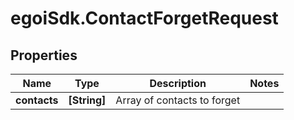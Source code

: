 # egoiSdk.ContactForgetRequest

## Properties
Name | Type | Description | Notes
------------ | ------------- | ------------- | -------------
**contacts** | **[String]** | Array of contacts to forget | 


